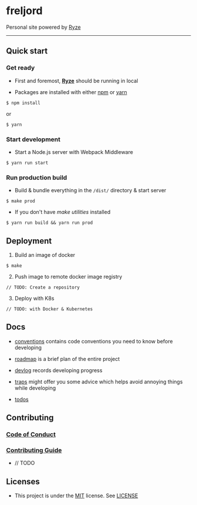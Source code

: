 # freljord
Personal site powered by [Ryze](https://github.com/yuqingc/ryze)

---

## Quick start

### Get ready

- First and foremost, **[Ryze](https://github.com/yuqingc/ryze)** should be running in local

- Packages are installed with either [npm](https://www.npmjs.com/) or [yarn](https://yarnpkg.com/en/)

```
$ npm install
```

or
```
$ yarn
```

### Start development

- Start a Node.js server with Webpack Middleware

```
$ yarn run start
```

### Run production build

- Build & bundle everything in the `/dist/` directory & start server
```
$ make prod
```

- If you don't have *make utilities* installed
```
$ yarn run build && yarn run prod
```

## Deployment

1. Build an image of docker
```
$ make
```

2. Push image to remote docker image registry

```
// TODO: Create a repository
```

3. Deploy with K8s

```
// TODO: with Docker & Kubernetes
```

## Docs

- [conventions](https://github.com/yuqingc/freljord/blob/master/docs/conventions.md) contains code conventions you need to know before developing

- [roadmap](https://github.com/yuqingc/freljord/blob/master/docs/roadmap.md) is a brief plan of the entire project

- [devlog](https://github.com/yuqingc/freljord/blob/master/docs/devlog) records developing progress

- [traps](https://github.com/yuqingc/freljord/blob/master/docs/traps.md) might offer you some advice which helps avoid annoying things while developing

- [todos](https://github.com/yuqingc/freljord/blob/master/docs/todos)

## Contributing

### [Code of Conduct](https://github.com/yuqingc/freljord/blob/master/docs/CODE_OF_CONDUCT.md)

### [Contributing Guide](https://github.com/yuqingc/freljord/blob/master/docs/CONTRIBUTING.md)
- // TODO

## Licenses

- This project is under the [MIT](https://en.wikipedia.org/wiki/MIT_License) license. See [LICENSE](https://github.com/yuqingc/freljord/blob/master/LICENSE)
